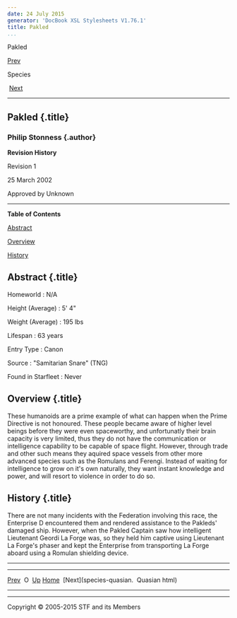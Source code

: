 ```yaml
---
date: 24 July 2015
generator: 'DocBook XSL Stylesheets V1.76.1'
title: Pakled
...
```


Pakled

[Prev](species-o.html) 

Species

 [Next](species-quasian.html)

* * * * *

Pakled {.title}
------

### Philip Stonness {.author}

**Revision History**

Revision 1

25 March 2002

Approved by Unknown

* * * * *

**Table of Contents**

[Abstract](species-pakeld.html#idp140478692170080)

[Overview](species-pakeld.html#idp140478692181440)

[History](species-pakeld.html#idp140478692183312)

Abstract {.title}
--------

 Homeworld 
:   N/A

 Height (Average) 
:   5' 4"

 Weight (Average) 
:   195 lbs

 Lifespan 
:   63 years

 Entry Type 
:   Canon

 Source 
:   "Samitarian Snare" (TNG)

 Found in Starfleet 
:   Never

Overview {.title}
--------

These humanoids are a prime example of what can happen when the Prime
Directive is not honoured. These people became aware of higher level
beings before they were even spaceworthy, and unfortunatly their brain
capacity is very limited, thus they do not have the communication or
intelligence capability to be capable of space flight. However, through
trade and other such means they aquired space vessels from other more
advanced species such as the Romulans and Ferengi. Instead of waiting
for intelligence to grow on it's own naturally, they want instant
knowledge and power, and will resort to violence in order to do so.

History {.title}
-------

There are not many incidents with the Federation involving this race,
the Enterprise D encountered them and rendered assistance to the
Pakleds' damaged ship. However, when the Pakled Captain saw how
intelligent Lieutenant Geordi La Forge was, so they held him captive
using Lieutenant La Forge's phaser and kept the Enterprise from
transporting La Forge aboard using a Romulan shielding device.

* * * * *

  ------------------------ ------------------------ ------------------------
  [Prev](species-o.html)   O 
  [Up](species.html)       [Home](../index.html)
   [Next](species-quasian.  Quasian
  html)                    
  ------------------------ ------------------------ ------------------------

* * * * *

Copyright © 2005-2015 STF and its Members
